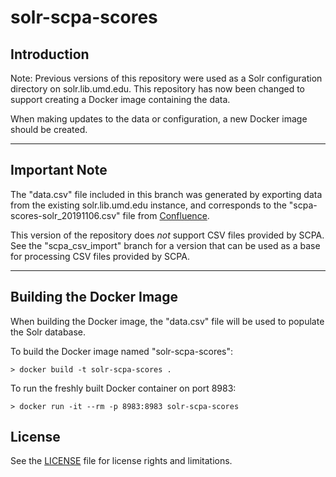 # solr-scpa-scores

## Introduction

Note: Previous versions of this repository were used as a Solr configuration
directory on solr.lib.umd.edu. This repository has now been changed to support
creating a Docker image containing the data.

When making updates to the data or configuration, a new Docker image should be
created.

---

## Important Note

The "data.csv" file included in this branch was generated by exporting data
from the existing solr.lib.umd.edu instance, and corresponds to the
"scpa-scores-solr_20191106.csv" file from
[Confluence](https://confluence.umd.edu/display/LIB/SolrDB+Project%3A+SCPA+Scores+Collection).

This version of the repository does _not_ support CSV files provided by SCPA.
See the "scpa_csv_import" branch for a version that can be used as a base
for processing CSV files provided by SCPA.

---

## Building the Docker Image

When building the Docker image, the "data.csv" file will be used to populate
the Solr database.

To build the Docker image named "solr-scpa-scores":

```
> docker build -t solr-scpa-scores .
```

To run the freshly built Docker container on port 8983:

```
> docker run -it --rm -p 8983:8983 solr-scpa-scores
```

## License

See the [LICENSE](LICENSE.txt) file for license rights and limitations.
